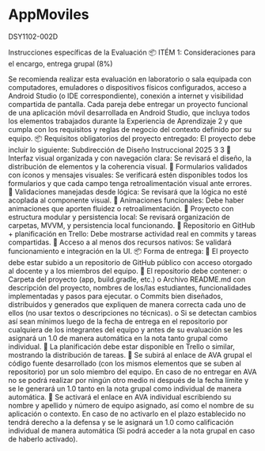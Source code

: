 # AppMoviles
DSY1102-002D

Instrucciones específicas de la Evaluación
📦 ITÉM 1: Consideraciones para el encargo, entrega grupal (8%)

Se recomienda realizar esta evaluación en laboratorio o sala equipada con computadores, emuladores o dispositivos físicos configurados, acceso
a Android Studio (o IDE correspondiente), conexión a internet y visibilidad compartida de pantalla.
Cada pareja debe entregar un proyecto funcional de una aplicación móvil desarrollada en Android Studio, que incluya todos los elementos
trabajados durante la Experiencia de Aprendizaje 2 y que cumpla con los requisitos y reglas de negocio del contexto definido por su equipo.
📦 Requisitos obligatorios del proyecto entregado:
El proyecto debe incluir lo siguiente:
Subdirección de Diseño Instruccional
2025 3 3
 Interfaz visual organizada y con navegación clara: Se revisará el diseño, la distribución de elementos y la coherencia visual.
 Formularios validados con íconos y mensajes visuales: Se verificará estén disponibles todos los formularios y que cada campo tenga
retroalimentación visual ante errores.
 Validaciones manejadas desde lógica: Se revisará que la lógica no esté acoplada al componente visual.
 Animaciones funcionales: Debe haber animaciones que aporten fluidez o retroalimentación.
 Proyecto con estructura modular y persistencia local: Se revisará organización de carpetas, MVVM, y persistencia local funcionando.
 Repositorio en GitHub + planificación en Trello: Debe mostrarse actividad real en commits y tareas compartidas.
 Acceso a al menos dos recursos nativos: Se validará funcionamiento e integración en la UI.
📦 Forma de entrega:
 El proyecto debe estar subido a un repositorio de GitHub público con acceso otorgado al docente y a los miembros del equipo.
 El repositorio debe contener:
o Carpeta del proyecto (app, build.gradle, etc.)
o Archivo README.md con descripción del proyecto, nombres de los/las estudiantes, funcionalidades implementadas y pasos para
ejecutar.
o Commits bien diseñados, distribuidos y generados que expliquen de manera correcta cada uno de ellos (no usar textos o
descripciones no técnicas).
o Si se detectan cambios así sean mínimos luego de la fecha de entrega en el repositorio por cualquiera de los integrantes del equipo
y antes de su evaluación se les asignará un 1.0 de manera automática en la nota tanto grupal como individual.
 La planificación debe estar disponible en Trello o similar, mostrando la distribución de tareas.
 Se subirá al enlace de AVA grupal el código fuente desarrollado (con los mismos elementos que se suben al repositorio) por un solo
miembro del equipo. En caso de no entregar en AVA no se podrá realizar por ningún otro medio ni después de la fecha límite y se le
generará un 1.0 tanto en la nota grupal como individual de manera automática.
 Se activará el enlace en AVA individual escribiendo su nombre y apellido y número de equipo asignado, así como el nombre de su
aplicación o contexto. En caso de no activarlo en el plazo establecido no tendrá derecho a la defensa y se le asignará un 1.0 como
calificación individual de manera automática (Si podrá acceder a la nota grupal en caso de haberlo activado).
